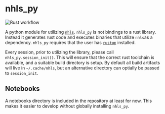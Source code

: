 # nhls_py

![Rust workflow](https://github.com/TEALab-org/nhls_py/actions/workflows/ruff.yml/badge.svg?branch=main)

A python module for utilizing [`nhls`](https://github.com/TEALab-org/nhls).
`nhls_py` is not bindings to a rust library.
Instead it generates rust code 
and executes binaries that utilize `nhls`as a dependency.
`nhls_py` requires that the user has [`rustup`](https://rustup.rs) installed.

Every session, prior to utilizing the library, please call `nhls_py.session_init()`.
This will ensure that the correct rust toolchain is available,
and a suitable build directory is setup.
By default all build artifacts will live in `~/.cache/nhls`, but
an alternative directory can optially be passed to `session_init`.

## Notebooks

A notebooks directory is included in the repository at least for now.
This makes it easier to develop without globally installing `nhls_py`.

